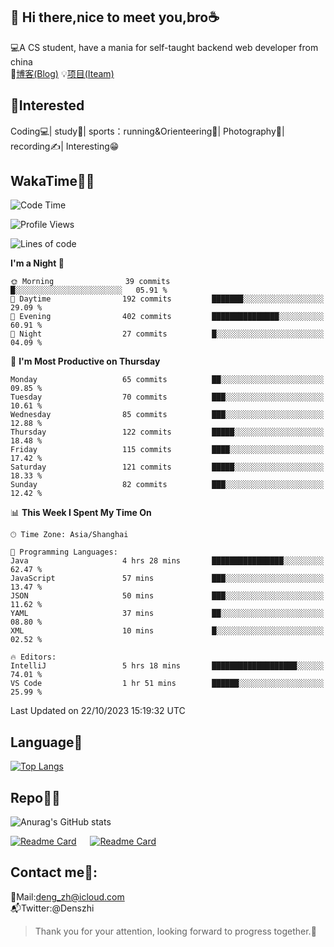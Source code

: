 👋 Hi there,nice to meet you,bro☕
---
💻A CS student, have a mania for self-taught backend web developer from china   
📌[博客(Blog)](https://github.com/HealUP/MyBlog)
💡[项目(Iteam)](https://healup.github.io/)

 <!-- waka-box start -->
 <!-- waka-box end -->
 
🧲**Interested**
--
Coding💻| study📖| sports：running&Orienteering🏃‍| Photography📸| recording✍️| Interesting😁

WakaTime👨‍💻
---
<!--START_SECTION:waka-->
![Code Time](http://img.shields.io/badge/Code%20Time-512%20hrs%2054%20mins-blue)

![Profile Views](http://img.shields.io/badge/Profile%20Views-4-blue)

![Lines of code](https://img.shields.io/badge/From%20Hello%20World%20I%27ve%20Written-169.8%20thousand%20lines%20of%20code-blue)

**I'm a Night 🦉** 

```text
🌞 Morning                39 commits          █░░░░░░░░░░░░░░░░░░░░░░░░   05.91 % 
🌆 Daytime                192 commits         ███████░░░░░░░░░░░░░░░░░░   29.09 % 
🌃 Evening                402 commits         ███████████████░░░░░░░░░░   60.91 % 
🌙 Night                  27 commits          █░░░░░░░░░░░░░░░░░░░░░░░░   04.09 % 
```
📅 **I'm Most Productive on Thursday** 

```text
Monday                   65 commits          ██░░░░░░░░░░░░░░░░░░░░░░░   09.85 % 
Tuesday                  70 commits          ███░░░░░░░░░░░░░░░░░░░░░░   10.61 % 
Wednesday                85 commits          ███░░░░░░░░░░░░░░░░░░░░░░   12.88 % 
Thursday                 122 commits         █████░░░░░░░░░░░░░░░░░░░░   18.48 % 
Friday                   115 commits         ████░░░░░░░░░░░░░░░░░░░░░   17.42 % 
Saturday                 121 commits         █████░░░░░░░░░░░░░░░░░░░░   18.33 % 
Sunday                   82 commits          ███░░░░░░░░░░░░░░░░░░░░░░   12.42 % 
```


📊 **This Week I Spent My Time On** 

```text
🕑︎ Time Zone: Asia/Shanghai

💬 Programming Languages: 
Java                     4 hrs 28 mins       ████████████████░░░░░░░░░   62.47 % 
JavaScript               57 mins             ███░░░░░░░░░░░░░░░░░░░░░░   13.47 % 
JSON                     50 mins             ███░░░░░░░░░░░░░░░░░░░░░░   11.62 % 
YAML                     37 mins             ██░░░░░░░░░░░░░░░░░░░░░░░   08.80 % 
XML                      10 mins             █░░░░░░░░░░░░░░░░░░░░░░░░   02.52 % 

🔥 Editors: 
IntelliJ                 5 hrs 18 mins       ███████████████████░░░░░░   74.01 % 
VS Code                  1 hr 51 mins        ██████░░░░░░░░░░░░░░░░░░░   25.99 % 
```


 Last Updated on 22/10/2023 15:19:32 UTC
<!--END_SECTION:waka-->

Language🚀
---
[![Top Langs](https://github-readme-stats.vercel.app/api/top-langs/?username=HealUP&layout=compact&hide_border=true)](https://github.com/HealUP)

Repo🧑‍💻
---
![Anurag's GitHub stats](https://github-readme-stats.vercel.app/api?username=HealUP&count_private=true&show_icons=true&theme=gruvbox&hide_border=true) 

[![Readme Card](https://github-readme-stats.vercel.app/api/pin/?username=HealUP&repo=InternetEy&theme=transparent)](https://github.com/HealUP/InternetEy) &emsp;
[![Readme Card](https://github-readme-stats.vercel.app/api/pin/?username=HealUP&repo=CampusExperience&theme=transparent)](https://github.com/HealUP/CampusExperience)


Contact me📱:
---
📮Mail:deng_zh@icloud.com  
📬Twitter:@Denszhi  

> Thank you for your attention, looking forward to progress together.🎉
